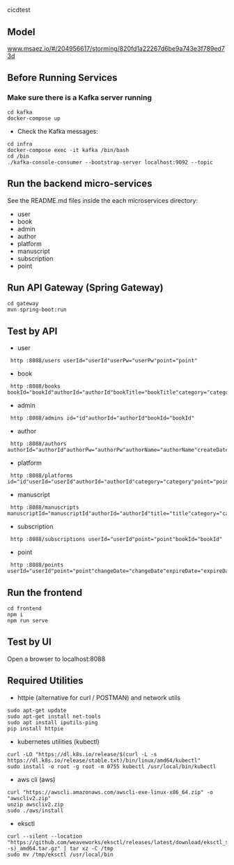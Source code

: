 # 
cicdtest
## Model
www.msaez.io/#/204956617/storming/820fd1a22267d6be9a743e3f789ed73d

## Before Running Services
### Make sure there is a Kafka server running
```
cd kafka
docker-compose up
```
- Check the Kafka messages:
```
cd infra
docker-compose exec -it kafka /bin/bash
cd /bin
./kafka-console-consumer --bootstrap-server localhost:9092 --topic
```

## Run the backend micro-services
See the README.md files inside the each microservices directory:

- user
- book
- admin
- author
- platform
- manuscript
- subscription
- point


## Run API Gateway (Spring Gateway)
```
cd gateway
mvn spring-boot:run
```

## Test by API
- user
```
 http :8088/users userId="userId"userPw="userPw"point="point"
```
- book
```
 http :8088/books bookId="bookId"authorId="authorId"bookTitle="bookTitle"category="category"createDate="createDate"modifyDate="modifyDate"bookSummary="bookSummary"bookCoverImage="bookCoverImage"bookContent="bookContent"
```
- admin
```
 http :8088/admins id="id"authorId="authorId"bookId="bookId"
```
- author
```
 http :8088/authors authorId="authorId"authorPw="authorPw"authorName="authorName"createDate="createDate"authorInfo="authorInfo"authorPortfolio="authorPortfolio"isActive="isActive"
```
- platform
```
 http :8088/platforms id="id"userId="userId"authorId="authorId"category="category"point="point"
```
- manuscript
```
 http :8088/manuscripts manuscriptId="manuscriptId"authorId="authorId"title="title"category="category"content="content"createDate="createDate"modifyDate="modifyDate"summary="summary"bookCoverImage="bookCoverImage"
```
- subscription
```
 http :8088/subscriptions userId="userId"point="point"bookId="bookId"
```
- point
```
 http :8088/points userId="userId"point="point"changeDate="changeDate"expireDate="expireDate"changePoint="changePoint"remainPoint="remainPoint"
```


## Run the frontend
```
cd frontend
npm i
npm run serve
```

## Test by UI
Open a browser to localhost:8088

## Required Utilities

- httpie (alternative for curl / POSTMAN) and network utils
```
sudo apt-get update
sudo apt-get install net-tools
sudo apt install iputils-ping
pip install httpie
```

- kubernetes utilities (kubectl)
```
curl -LO "https://dl.k8s.io/release/$(curl -L -s https://dl.k8s.io/release/stable.txt)/bin/linux/amd64/kubectl"
sudo install -o root -g root -m 0755 kubectl /usr/local/bin/kubectl
```

- aws cli (aws)
```
curl "https://awscli.amazonaws.com/awscli-exe-linux-x86_64.zip" -o "awscliv2.zip"
unzip awscliv2.zip
sudo ./aws/install
```

- eksctl 
```
curl --silent --location "https://github.com/weaveworks/eksctl/releases/latest/download/eksctl_$(uname -s)_amd64.tar.gz" | tar xz -C /tmp
sudo mv /tmp/eksctl /usr/local/bin
```
